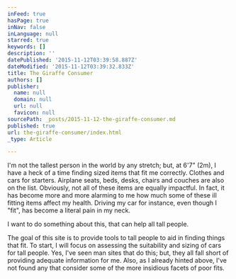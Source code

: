```yaml
---
inFeed: true
hasPage: true
inNav: false
inLanguage: null
starred: true
keywords: []
description: ''
datePublished: '2015-11-12T03:39:58.887Z'
dateModified: '2015-11-12T03:39:32.833Z'
title: The Giraffe Consumer
authors: []
publisher:
  name: null
  domain: null
  url: null
  favicon: null
sourcePath: _posts/2015-11-12-the-giraffe-consumer.md
published: true
url: the-giraffe-consumer/index.html
_type: Article

---
```

I'm not the tallest person in the world by any stretch; but, at 6'7" (2m), I have a heck of a time finding sized items that fit me correctly.  Clothes and cars for starters.  Airplane seats, beds, desks, chairs and couches are also on the list.  Obviously, not all of these items are equally impactful.  In fact, it has become more and more alarming to me how much some of these ill fitting items affect my health.  Driving my car for instance, even though I "fit", has become a literal pain in my neck.

I want to do something about this, that can help all tall people.  

The goal of this site is to provide tools to tall people to aid in finding things that fit.   To start, I will focus on assessing the suitability and sizing of cars for tall people.  Yes, I've seen man sites that do this; but, they all fall short of providing adequate information for me.  Also, as I already hinted above, I've not found any that consider some of the more insidious facets of poor fits.